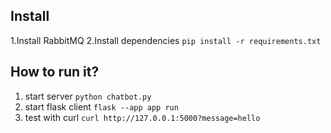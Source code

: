 ## Install
1.Install RabbitMQ
2.Install dependencies
```pip install -r requirements.txt```
## How to run it?
1. start server
```python chatbot.py```
2. start flask client
```flask --app app run```
3. test with curl
```curl http://127.0.0.1:5000?message=hello```